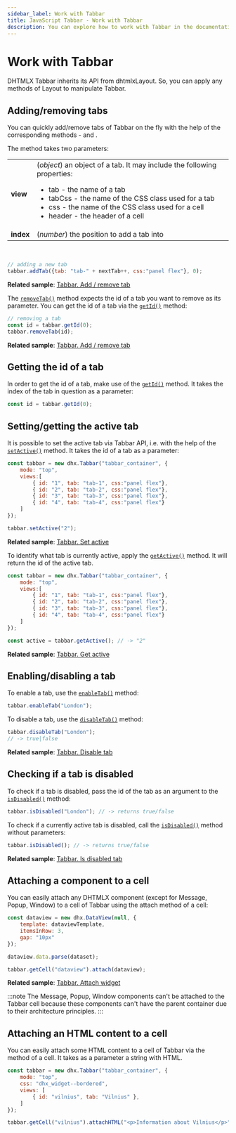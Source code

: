 ```yaml
---
sidebar_label: Work with Tabbar
title: JavaScript Tabbar - Work with Tabbar 
description: You can explore how to work with Tabbar in the documentation of the DHTMLX JavaScript UI library. Browse developer guides and API reference, try out code examples and live demos, and download a free 30-day evaluation version of DHTMLX Suite.
---
```


# Work with Tabbar

DHTMLX Tabbar inherits its API from dhtmlxLayout. So, you can apply any methods of Layout to manipulate Tabbar.

## Adding/removing tabs

You can quickly add/remove tabs of Tabbar on the fly with the help of the corresponding methods - [](tabbar/api/tabbar_addtab_method.md) and [](tabbar/api/tabbar_removetab_method.md).

The [](tabbar/api/tabbar_addtab_method.md) method takes two parameters:

<table>
    <tbody>
        <tr>
            <td><b>view</b></td>
            <td>(<i>object</i>) an object of a tab. It may include the following properties:<ul><li>tab - the name of a tab</li><li>tabCss - the name of the CSS class used for a tab</li><li>css - the name of the CSS class used for a cell</li><li>header - the header of a cell</li></ul></td>
        </tr>
        <tr>
            <td><b>index</b></td>
            <td>(<i>number</i>) the position to add a tab into</td>
        </tr>
    </tbody>
</table>
<br/>

~~~js
// adding a new tab
tabbar.addTab({tab: "tab-" + nextTab++, css:"panel flex"}, 0);
~~~

**Related sample**: [Tabbar. Add / remove tab](https://snippet.dhtmlx.com/z5vjj83y)

The [`removeTab()`](tabbar/api/tabbar_removetab_method.md) method expects the id of a tab you want to remove as its parameter. You can get the id of a tab via the [`getId()`](tabbar/api/tabbar_getid_method.md) method:

~~~js
// removing a tab
const id = tabbar.getId(0);
tabbar.removeTab(id);
~~~

**Related sample**: [Tabbar. Add / remove tab](https://snippet.dhtmlx.com/z5vjj83y)

## Getting the id of a tab

In order to get the id of a tab, make use of the [`getId()`](tabbar/api/tabbar_getid_method.md) method. It takes the index of the tab in question as a parameter:

~~~js
const id = tabbar.getId(0);
~~~

## Setting/getting the active tab

It is possible to set the active tab via Tabbar API, i.e. with the help of the [`setActive()`](tabbar/api/tabbar_setactive_method.md) method. It takes the id of a tab as a parameter:

~~~js
const tabbar = new dhx.Tabbar("tabbar_container", {
    mode: "top",            
    views:[
        { id: "1", tab: "tab-1", css:"panel flex"},
        { id: "2", tab: "tab-2", css:"panel flex"},
        { id: "3", tab: "tab-3", css:"panel flex"},
        { id: "4", tab: "tab-4", css:"panel flex"}
    ]
});

tabbar.setActive("2");
~~~

**Related sample**: [Tabbar. Set active](https://snippet.dhtmlx.com/u9ryz38f)

To identify what tab is currently active, apply the [`getActive()`](tabbar/api/tabbar_getactive_method.md) method. It will return the id of the active tab.

~~~js
const tabbar = new dhx.Tabbar("tabbar_container", {
    mode: "top",            
    views:[
        { id: "1", tab: "tab-1", css:"panel flex"},
        { id: "2", tab: "tab-2", css:"panel flex"},
        { id: "3", tab: "tab-3", css:"panel flex"},
        { id: "4", tab: "tab-4", css:"panel flex"}
    ]
});

const active = tabbar.getActive(); // -> "2"
~~~

**Related sample**: [Tabbar. Get active](https://snippet.dhtmlx.com/xpvkcwiu)

## Enabling/disabling a tab

To enable a tab, use the [`enableTab()`](tabbar/api/tabbar_enabletab_method.md) method:

~~~js
tabbar.enableTab("London");
~~~

To disable a tab, use the [`disableTab()`](tabbar/api/tabbar_disabletab_method.md) method:

~~~js
tabbar.disableTab("London");
// -> true|false
~~~

**Related sample**: [Tabbar. Disable tab](https://snippet.dhtmlx.com/9l3egq3z)

## Checking if a tab is disabled

To check if a tab is disabled, pass the id of the tab as an argument to the [`isDisabled()`](tabbar/api/tabbar_isdisabled_method.md) method:

~~~js
tabbar.isDisabled("London"); // -> returns true/false
~~~

To check if a currently active tab is disabled, call the [`isDisabled()`](tabbar/api/tabbar_isdisabled_method.md) method without parameters:

~~~js
tabbar.isDisabled(); // -> returns true/false
~~~

**Related sample**: [Tabbar. Is disabled tab](https://snippet.dhtmlx.com/86er2y7m)

## Attaching a component to a cell

You can easily attach any DHTMLX component (except for Message, Popup, Window) to a cell of Tabbar using the attach method of a cell:

~~~js
const dataview = new dhx.DataView(null, {
    template: dataviewTemplate,
    itemsInRow: 3,
    gap: "10px"
});

dataview.data.parse(dataset);

tabbar.getCell("dataview").attach(dataview);
~~~

**Related sample**: [Tabbar. Attach widget](https://snippet.dhtmlx.com/o1jwmw1l)

:::note
The Message, Popup, Window components can't be attached to the Tabbar cell because these components can't have the parent container due to their architecture principles.
:::

## Attaching an HTML content to a cell

You can easily attach some HTML content to a cell of Tabbar via the [](tabbar/api/cell/tabbar_cell_attachhtml_method.md) method of a cell. It takes as a parameter a string with HTML.

~~~js
const tabbar = new dhx.Tabbar("tabbar_container", {
    mode: "top",
    css: "dhx_widget--bordered",
    views: [
        { id: "vilnius", tab: "Vilnius" },
    ]
});

tabbar.getCell("vilnius").attachHTML("<p>Information about Vilnius</p>");
~~~
